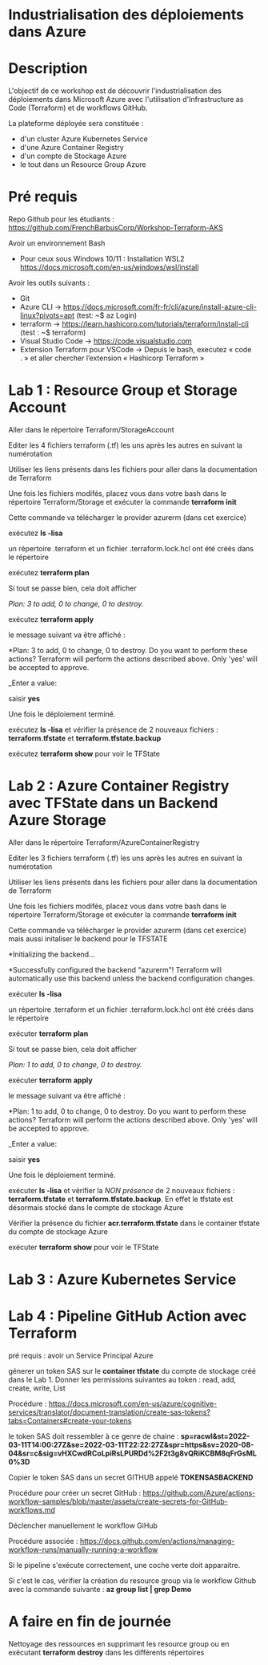 # Industrialisation des déploiements dans Azure

# Description
L'objectif de ce workshop est de découvrir l'industrialisation des déploiements dans Microsoft Azure avec l'utilisation d'Infrastructure as Code (Terraform) et de workflows GitHub. 

La plateforme déployée sera constituée :
- d'un cluster Azure Kubernetes Service
- d'une Azure Container Registry
- d'un compte de Stockage Azure
- le tout dans un Resource Group Azure


# Pré requis

Repo Github pour les étudiants : https://github.com/FrenchBarbusCorp/Workshop-Terraform-AKS 

Avoir un environnement Bash 
- Pour ceux sous Windows 10/11 : Installation WSL2 https://docs.microsoft.com/en-us/windows/wsl/install

Avoir les outils suivants : 
- Git
- Azure CLI -> https://docs.microsoft.com/fr-fr/cli/azure/install-azure-cli-linux?pivots=apt (test: ~$  az Login)
- terraform -> https://learn.hashicorp.com/tutorials/terraform/install-cli (test : ~$ terraform)
- Visual Studio Code -> https://code.visualstudio.com
- Extension Terraform pour VSCode -> Depuis le bash, executez « code . » et aller chercher l’extension « Hashicorp Terraform »


# Lab 1 : Resource Group et Storage Account
Aller dans le répertoire Terraform/StorageAccount

Editer les 4 fichiers terraform (.tf) les uns après les autres en suivant la numérotation

Utiliser les liens présents dans les fichiers pour aller dans la documentation de Terraform

Une fois les fichiers modifés, placez vous dans votre bash dans le répertoire Terraform/Storage et exécuter la commande **terraform init** 

Cette commande va télécharger le provider azurerm (dans cet exercice)

exécutez **ls -lisa**

un répertoire .terraform et un fichier .terraform.lock.hcl ont été créés dans le répertoire

exécutez **terraform plan**

Si tout se passe bien, cela doit afficher

_Plan: 3 to add, 0 to change, 0 to destroy._ 

exécutez **terraform apply** 

le message suivant va être affiché :

*Plan: 3 to add, 0 to change, 0 to destroy.
 Do you want to perform these actions?
  Terraform will perform the actions described above.
  Only 'yes' will be accepted to approve.

  _Enter a value:

  saisir **yes**

  Une fois le déploiement terminé. 

  exécutez **ls -lisa** et vérifier la présence de 2 nouveaux fichiers : **terraform.tfstate** et **terraform.tfstate.backup**

  exécutez **terraform show** pour voir le TFState
  



# Lab 2 : Azure Container Registry avec TFState dans un Backend Azure Storage

Aller dans le répertoire Terraform/AzureContainerRegistry

Editer les 3 fichiers terraform (.tf) les uns après les autres en suivant la numérotation

Utiliser les liens présents dans les fichiers pour aller dans la documentation de Terraform

Une fois les fichiers modifés, placez vous dans votre bash dans le répertoire Terraform/Storage et exécuter la commande **terraform init** 

Cette commande va télécharger le provider azurerm (dans cet exercice) mais aussi initaliser le backend pour le TFSTATE

*Initializing the backend...

*Successfully configured the backend "azurerm"! Terraform will automatically
use this backend unless the backend configuration changes.

exécuter **ls -lisa**

un répertoire .terraform et un fichier .terraform.lock.hcl ont été créés dans le répertoire

exécuter **terraform plan**

Si tout se passe bien, cela doit afficher

_Plan: 1 to add, 0 to change, 0 to destroy._ 

exécuter **terraform apply** 

le message suivant va être affiché :

*Plan: 1 to add, 0 to change, 0 to destroy.
 Do you want to perform these actions?
  Terraform will perform the actions described above.
  Only 'yes' will be accepted to approve.

  _Enter a value:

  saisir **yes**

  Une fois le déploiement terminé. 

  exécuter **ls -lisa** et vérifier la _NON présence_  de 2 nouveaux fichiers : **terraform.tfstate** et **terraform.tfstate.backup**. En effet le tfstate est désormais stocké dans le compte de stockage Azure

  Vérifier la présence du fichier **acr.terraform.tfstate** dans le container tfstate du compte de stockage Azure

  exécuter **terraform show** pour voir le TFState


# Lab 3 : Azure Kubernetes Service





# Lab 4 : Pipeline GitHub Action avec Terraform

pré requis : avoir un Service Principal Azure 

génerer un token SAS sur le **container tfstate** du compte de stockage créé dans le Lab 1. Donner les permissions suivantes au token : read, add, create, write, List

Procédure : https://docs.microsoft.com/en-us/azure/cognitive-services/translator/document-translation/create-sas-tokens?tabs=Containers#create-your-tokens

le token SAS doit ressembler à ce genre de chaine :  __sp=racwl&st=2022-03-11T14:00:27Z&se=2022-03-11T22:22:27Z&spr=https&sv=2020-08-04&sr=c&sig=vHXCwdRCoLpiRsLPURDd%2F2t3g8vQRiKCBM8qFrGsML0%3D__

Copier le token SAS dans un secret GITHUB appelé **TOKENSASBACKEND**

Procédure pour créer un secret GitHub : https://github.com/Azure/actions-workflow-samples/blob/master/assets/create-secrets-for-GitHub-workflows.md

Déclencher manuellement le workflow GiHub

Procédure associée : https://docs.github.com/en/actions/managing-workflow-runs/manually-running-a-workflow

Si le pipeline s'exécute correctement, une coche verte doit apparaitre.

Si c'est le cas, vérifier la création du resource group via le workflow Github avec la commande suivante : **az group list | grep Demo**  


# A faire en fin de journée

Nettoyage des ressources en supprimant les resource group ou en exécutant **terraform destroy** dans les différents répertoires
